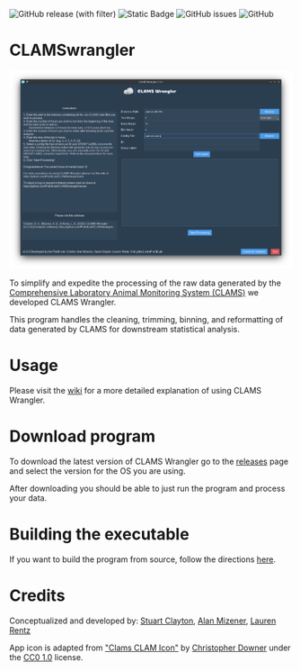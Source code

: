 ![GitHub release (with filter)](https://img.shields.io/github/v/release/90-Seconds-to-Midnight/CLAMSwrangler)
![Static Badge](https://img.shields.io/badge/maintained%3F-yes-Green)
![GitHub issues](https://img.shields.io/github/issues/90-Seconds-to-Midnight/CLAMSwrangler) 
![GitHub](https://img.shields.io/github/license/90-Seconds-to-Midnight/CLAMSwrangler)


# CLAMSwrangler
![v1.0.2](/screenshots/CLAMSwrangler.png)

To simplify and expedite the processing of the raw data generated by the [Comprehensive Laboratory Animal Monitoring
System (CLAMS)](https://www.colinst.com/products/clams-comprehensive-lab-animal-monitoring-system) we developed CLAMS Wrangler.

This program handles the cleaning, trimming, binning, and reformatting of data generated by CLAMS for downstream statistical analysis.

# Usage
Please visit the [wiki](https://github.com/PistilliLab/CLAMSwrangler/wiki) for a more detailed explanation of using CLAMS Wrangler.

# Download program
To download the latest version of CLAMS Wrangler go to the [releases](https://github.com/PistilliLab/CLAMSwrangler/releases) page and select the version for the OS you are using.

After downloading you should be able to just run the program and process your data.

# Building the executable
If you want to build the program from source, follow the directions [here](https://github.com/PistilliLab/CLAMSwrangler/wiki/Build-from-source).

# Credits
Conceptualized and developed by: [Stuart Clayton](https://github.com/sclayton33), [Alan Mizener](https://github.com/admizener), [Lauren Rentz]()

App icon is adapted from ["Clams CLAM Icon"](https://www.iconarchive.com/show/cryptocurrency-flat-icons-by-cjdowner/Clams-CLAM-icon.html) by [Christopher Downer](https://github.com/cjdowner) under the [CC0 1.0](https://creativecommons.org/publicdomain/zero/1.0/) license.
